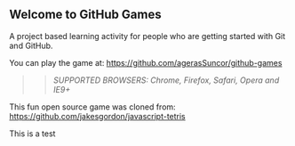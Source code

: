 ## Welcome to GitHub Games

A project based learning activity for people who are getting started with Git and GitHub.

You can play the game at: https://github.com/agerasSuncor/github-games

>> _*SUPPORTED BROWSERS*: Chrome, Firefox, Safari, Opera and IE9+_

This fun open source game was cloned from: https://github.com/jakesgordon/javascript-tetris

This is a test
